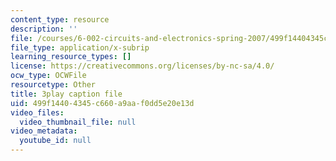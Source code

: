 ```yaml
---
content_type: resource
description: ''
file: /courses/6-002-circuits-and-electronics-spring-2007/499f14404345c660a9aaf0dd5e20e13d_dyxcCoUgETU.srt
file_type: application/x-subrip
learning_resource_types: []
license: https://creativecommons.org/licenses/by-nc-sa/4.0/
ocw_type: OCWFile
resourcetype: Other
title: 3play caption file
uid: 499f1440-4345-c660-a9aa-f0dd5e20e13d
video_files:
  video_thumbnail_file: null
video_metadata:
  youtube_id: null
---
```

